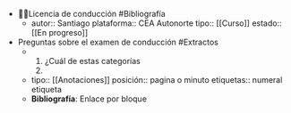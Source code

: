 - 👨‍🏫Licencia de conducción #Bibliografía
	- autor:: Santiago 
	  plataforma:: CEA Autonorte
	  tipo:: [[Curso]]
	  estado:: [[En progreso]]
- Preguntas sobre el examen de conducción #Extractos
	- 1. ¿Cuál de estas categorías 
	  2.
	- tipo:: [[Anotaciones]]
	  posición:: pagina o minuto
	  etiquetas:: numeral etiqueta
	- **Bibliografía**: Enlace por bloque